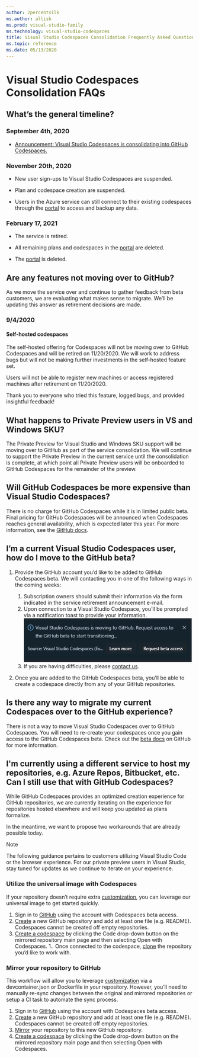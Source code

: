 ```yaml
---
author: 2percentsilk
ms.author: allisb   
ms.prod: visual-studio-family
ms.technology: visual-studio-codespaces
title: Visual Studio Codespaces Consolidation Frequently Asked Questions
ms.topic: reference
ms.date: 05/13/2020
---
```


# Visual Studio Codespaces Consolidation FAQs

## What’s the general timeline?

### September 4th, 2020

- [Announcement: Visual Studio Codespaces is consolidating into GitHub Codespaces.](https://aka.ms/vscs-moving)

### November 20th, 2020

- New user sign-ups to Visual Studio Codespaces are suspended.

- Plan and codespace creation are suspended.

- Users in the Azure service can still connect to their existing codespaces through the [portal](https://online.visualstudio.com/login) to access and backup any data. 

### February 17, 2021

- The service is retired.

- All remaining plans and codespaces in the [portal](https://online.visualstudio.com/login) are deleted.

- The [portal](https://online.visualstudio.com/login) is deleted.

## Are any features not moving over to GitHub?

As we move the service over and continue to gather feedback from beta customers, we are evaluating what makes sense to migrate. We’ll be updating this answer as retirement decisions are made.

### 9/4/2020

#### Self-hosted codespaces 

The self-hosted offering for Codespaces will not be moving over to GitHub Codespaces and will be retired on 11/20/2020. We will work to address bugs but will not be making further investments in the self-hosted feature set. 

Users will not be able to register new machines or access registered machines after retirement on 11/20/2020. 

Thank you to everyone who tried this feature, logged bugs, and provided insightful feedback!

## What happens to Private Preview users in VS and Windows SKU?

The Private Preview for Visual Studio and Windows SKU support will be moving over to GitHub as part of the service consolidation. We will continue to support the Private Preview in the current service until the consolidation is complete, at which point all Private Preview users will be onboarded to GitHub Codespaces for the remainder of the preview.

## Will GitHub Codespaces be more expensive than Visual Studio Codespaces? 

There is no charge for GitHub Codespaces while it is in limited public beta. Final pricing for GitHub Codespaces will be announced when Codespaces reaches general availability, which is expected later this year. For more information, see the [GitHub docs](https://docs.github.com/en/github/developing-online-with-codespaces/about-codespaces#about-billing-for-codespaces).

## I’m a current Visual Studio Codespaces user, how do I move to the GitHub beta? 

1. Provide the GitHub account you’d like to be added to GitHub Codespaces beta. We will contacting you in one of the following ways in the coming weeks:
    1. Subscription owners should submit their information via the form indicated in the service retirement announcement e-mail.
    1. Upon connection to a Visual Studio Codespace, you’ll be prompted via a notification toast to provide your information.
    ![Visual Studio Code notification regarding consolidation](../images/vscs-consolidation-toast.jpg)
    1. If you are having difficulties, please [contact us](mailto:vscs-transition-help@microsoft.com). 

1. Once you are added to the GitHub Codespaces beta, you’ll be able to create a codespace directly from any of your GitHub repositories.  

## Is there any way to migrate my current Codespaces over to the GitHub experience?
There is not a way to move Visual Studio Codespaces over to GitHub Codespaces. You will need to re-create your codespaces once you gain access to the GitHub Codespaces beta. Check out the [beta docs](https://docs.github.com/en/github/developing-online-with-codespaces) on GitHub for more information.

## I'm currently using a different service to host my repositories, e.g. Azure Repos, Bitbucket, etc. Can I still use that with GitHub Codespaces?
While GitHub Codespaces provides an optimized creation experience for GitHub repositories, we are currently iterating on the experience for repositories hosted elsewhere and will keep you updated as plans formalize.

In the meantime, we want to propose two workarounds that are already possible today.

> [!NOTE] 
> The following guidance pertains to customers utilizing Visual Studio Code or the browser experience. For our private preview users in Visual Studio, stay tuned for updates as we continue to iterate on your experience.

### Utilize the universal image with Codespaces
If your repository doesn’t require extra [customization](..reference/configuring.md), you can leverage our universal image to get started quickly.

1. Sign in to [GitHub](https://github.com/) using the account with Codespaces beta access.
1. [Create](https://docs.github.com/en/github/creating-cloning-and-archiving-repositories/creating-a-new-repository) a new GitHub repository and add at least one file (e.g. README). Codespaces cannot be created off empty repositories.
1. [Create a codespace](https://docs.github.com/en/github/developing-online-with-codespaces/creating-a-codespace) by clicking the Code drop-down button on the mirrored repository main page and then selecting Open with Codespaces.
1.. Once connected to the codespace, [clone](https://code.visualstudio.com/docs/editor/versioncontrol#_cloning-a-repository) the repository you’d like to work with.

### Mirror your repository to GitHub

This workflow will allow you to leverage [customization](..reference/configuring.md) via a devcontainer.json or Dockerfile in your repository. However, you’ll need to manually re-sync changes between the original and mirrored repositories or setup a CI task to automate the sync process.

1. Sign in to [GitHub](https://github.com/) using the account with Codespaces beta access.
1. [Create](https://docs.github.com/en/github/creating-cloning-and-archiving-repositories/creating-a-new-repository) a new GitHub repository and add at least one file (e.g. README). Codespaces cannot be created off empty repositories.
1. [Mirror](https://docs.github.com/en/github/creating-cloning-and-archiving-repositories/duplicating-a-repository) your repository to this new GitHub repository.
1. [Create a codespace](https://docs.github.com/en/github/developing-online-with-codespaces/creating-a-codespace) by clicking the Code drop-down button on the mirrored repository main page and then selecting Open with Codespaces.
